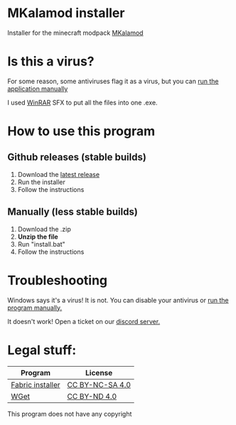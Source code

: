 # MKalamod installer
 Installer for the minecraft modpack [MKalamod](https://github.com/KEVINIIE123/MKalamod)

# Is this a virus?
For some reason, some antiviruses flag it as a virus, but you can [run the application manually](https://github.com/KEVINIIE123/MKalamod-installer?tab=readme-ov-file#manually-less-stable-builds)

I used [WinRAR](https://www.win-rar.com/) SFX to put all the files into one .exe.

# How to use this program
## Github releases (stable builds)
1. Download the [latest release](https://github.com/KEVINIIE123/MKalamod-installer/releases)
2. Run the installer
3. Follow the instructions

## Manually (less stable builds)
1. Download the .zip
2. **Unzip the file**
3. Run "install.bat"
4. Follow the instructions

# Troubleshooting
Windows says it's a virus! It is not. You can disable your antivirus or [run the program manually.](https://github.com/KEVINIIE123/MKalamod-installer?tab=readme-ov-file#manually-less-stable-builds)

It doesn't work! Open a ticket on our [discord server.](https://discord.gg/dkJDcMDz6T)



# Legal stuff:
|Program                                    |License
|-------------------------------------------|------------------------------------------------------------------------|
|[Fabric installer](https://fabricmc.net/)  | [CC BY-NC-SA 4.0](https://creativecommons.org/licenses/by-nc-sa/4.0/)  |
|[WGet](https://www.gnu.org/software/wget/) | [CC BY-ND 4.0](https://creativecommons.org/licenses/by-nd/4.0/)        |

This program does not have any copyright
